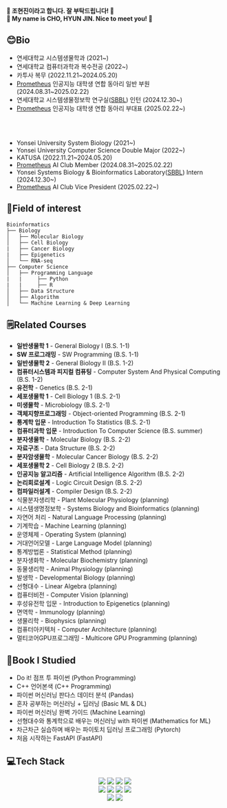 **👋 조현진이라고 합니다. 잘 부탁드립니다! 👋**
<br>
**👋 My name is CHO, HYUN JIN. Nice to meet you! 👋**

## 😊Bio
* 연세대학교 시스템생물학과 (2021~)
* 연세대학교 컴퓨터과학과 복수전공 (2022~)
* 카투사 복무 (2022.11.21~2024.05.20)
* [Prometheus](https://prometheus-ai.net/) 인공지능 대학생 연합 동아리 일반 부원 (2024.08.31~2025.02.22)
* 연세대학교 시스템생물정보학 연구실([SBBL](https://www.sbblaboratory.com/)) 인턴 (2024.12.30~)
* [Prometheus](https://prometheus-ai.net/) 인공지능 대학생 연합 동아리 부대표 (2025.02.22~)

<br>
<br>

* Yonsei University System Biology (2021~)
* Yonsei University Computer Science Double Major (2022~)
* KATUSA (2022.11.21~2024.05.20)
* [Prometheus](https://prometheus-ai.net/) AI Club Member (2024.08.31~2025.02.22)
* Yonsei Systems Biology & Bioinformatics Laboratory([SBBL](https://www.sbblaboratory.com/)) Intern (2024.12.30~)
* [Prometheus](https://prometheus-ai.net/) AI Club Vice President (2025.02.22~)


## 🧬Field of interest

~~~
Bioinformatics
├── Biology
│   ├── Molecular Biology
│   ├── Cell Biology
|   ├── Cancer Biology
|   ├── Epigenetics
│   └── RNA-seq
├── Computer Science
│   ├── Programming Language
|   |     ├── Python
|   |     ├── R
│   ├── Data Structure
│   ├── Algorithm
│   └── Machine Learning & Deep Learning
~~~

## 🗒Related Courses
* **일반생물학 1** - General Biology I (B.S. 1-1)
* **SW 프로그래밍** - SW Programming (B.S. 1-1)
* **일반생물학 2** - General Biology II (B.S. 1-2)
* **컴퓨터시스템과 피지컬 컴퓨팅** - Computer System And Physical Computing (B.S. 1-2)
* **유전학** - Genetics (B.S. 2-1)
* **세포생물학 1** - Cell Biology 1 (B.S. 2-1)
* **미생물학** - Microbiology (B.S. 2-1)
* **객체지향프로그래밍** - Object-oriented Programming (B.S. 2-1)
* **통계학 입문** - Introduction To Statistics (B.S. 2-1)
* **컴퓨터과학 입문** - Introduction To Computer Science (B.S. summer)
* **분자생물학** - Molecular Biology (B.S. 2-2)
* **자료구조** - Data Structure (B.S. 2-2)
* **분자암생물학** - Molecular Cancer Biology (B.S. 2-2)
* **세포생물학 2** - Cell Biology 2 (B.S. 2-2)
* **인공지능 알고리즘** - Artificial Intelligence Algorithm (B.S. 2-2)
* **논리회로설계** - Logic Circuit Design (B.S. 2-2)
* **컴파일러설계** - Compiler Design (B.S. 2-2)
* 식물분자생리학 - Plant Molecular Physiology (planning)
* 시스템생명정보학 - Systems Biology and Bioinformatics (planning)
* 자연어 처리 - Natural Language Processing (planning)
* 기계학습 - Machine Learning (planning)
* 운영체제 - Operating System (planning)
* 거대언어모델 - Large Language Model (planning)
* 통계방법론 - Statistical Method (planning)
* 분자생화학 - Molecular Biochemistry (planning)
* 동물생리학 - Animal Physiology (planning)
* 발생학 - Developmental Biology (planning)
* 선형대수 - Linear Algebra (planning)
* 컴퓨터비전 - Computer Vision (planning)
* 후성유전학 입문 - Introduction to Epigenetics (planning)
* 면역학 - Immunology (planning)
* 생물리학 - Biophysics (planning)
* 컴퓨터아키텍처 - Computer Architecture (planning)
* 멀티코어GPU프로그래밍 - Multicore GPU Programming (planning)

## 📖Book I Studied
* Do it! 점프 투 파이썬 (Python Programming)
* C++ 언어본색 (C++ Programming)
* 파이썬 머신러닝 판다스 데이터 분석 (Pandas)
* 혼자 공부하는 머신러닝 + 딥러닝 (Basic ML & DL)
* 파이썬 머신러닝 완벽 가이드 (Machine Learning)
* 선형대수와 통계학으로 배우는 머신러닝 with 파이썬 (Mathematics for ML)
* 차근차근 실습하며 배우는 파이토치 딥러닝 프로그래밍 (Pytorch)
* 처음 시작하는 FastAPI (FastAPI)

## 💻Tech Stack
<div align=center> 
  <img src="https://img.shields.io/badge/python-3670A0?style=for-the-badge&logo=python&logoColor=ffdd54">
  <img src="https://img.shields.io/badge/R-276DC3?style=for-the-badge&logo=R&logoColor=white">
  <img src="https://img.shields.io/badge/java-%23ED8B00.svg?style=for-the-badge&logo=openjdk&logoColor=white">
  <img src="https://img.shields.io/badge/C++-00599C?style=for-the-badge&logo=C++&logoColor=white">
  <br>
  <img src="https://img.shields.io/badge/Pandas-150458?style=for-the-badge&logo=Pandas&logoColor=white">
  <img src="https://img.shields.io/badge/Numpy-013243?style=for-the-badge&logo=Numpy&logoColor=white">
  <img src="https://img.shields.io/badge/scikit-learn-F7931E?style=for-the-badge&logo=scikit-learn&logoColor=white">
  <img src="https://img.shields.io/badge/PyTorch-EE4C2C?style=for-the-badge&logo=PyTorch&logoColor=white">
  <br>
  <img src="https://img.shields.io/badge/GitHub-181717?style=for-the-badge&logo=GitHub&logoColor=white">
  <img src="https://img.shields.io/badge/FastAPI-009688?style=for-the-badge&logo=FastAPI&logoColor=white">
  
  
  
</div>
